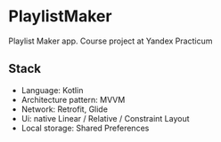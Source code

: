 # PlaylistMaker
Playlist Maker app. Course project at Yandex Practicum

## Stack
* Language: Kotlin
* Architecture pattern: MVVM
* Network: Retrofit, Glide
* Ui: native Linear / Relative / Constraint Layout
* Local storage: Shared Preferences
